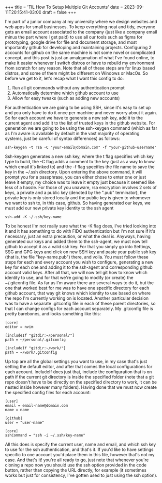 +++
title = 'TIL How To Setup Multiple Git Accounts'
date = 2023-09-11T20:15:41-03:00
draft = false
+++

I'm part of a junior company at my university where we design websites and web apps for small businesses. To keep everything neat and tidy, everyone gets an email account associated to the company (just like a company email minus the part where I get paid) to use all our tools such as figma for prototyping, google drive for file and document storage, and most importantly github for developing and maintaining projects. Configuring 2 accounts for github on the same machine is not some novel or complicated concept, and this post is just an amalgamation of what I've found online, to make it easier whenever I switch distros or have to rebuild my environment from scratch for any reason. Note that all of these steps are for linux based distros, and some of them might be different on Windows or MacOs.
So before we get to it, let's recap what I want this config to do:
1. Run all git commands without any authentication prompt
2. Automatically determine which github account to use
3. Allow for easy tweaks (such as adding new accounts)

For authentication we are going to be using SSH, since it's easy to set up and you only have to do it once per machine and never worry about it again. So for each account we have to generate a new ssh key, add it to the current agent and add it to the list of trusted keys in the github website. For generation we are going to be using the ssh-keygen command (which as far as I'm aware is available by default in the vast majority of operating systems, just be careful of syntax differences) as follows:
```
ssh-keygen -t rsa -C "your-email@domain.com" -f "your-github-username"
```
Ssh-keygen generates a new ssh key, where the t flag specifies which key type to build, the -C flag adds a comment to the key (just as a way to know which email it's linked to) and the -f flag specifies the file name to save the key in the ~/.ssh directory. Upon entering the above command, it will prompt you for a passphrase, you can either chose to enter one or just leave it empty, my choice was to leave it empty just because it seemed like less of a hassle. For those of you unaware, rsa encryption involves 2 sets of keys, a private and a public key (denoted by the ".pub" terminator), the private key is only stored locally and the public key is given to whomever we want to ssh to, in this case, github. So having generated our keys, we must add our new private key identity to the ssh agent
```
ssh-add -K ~/.ssh/key-name
```
To be honest I'm not really sure what the -K flag does, I've tried looking into it and it has something to do with FIDO authentication but I'm not sure if it's necessary, just an extra precaution, or what the deal is. Anyways, having generated our keys and added them to the ssh-agent, we must now tell github to accept it as a valid ssh key. For that you simply go into Settings, SSG and GPG keys and click on new SSH key and paste your public ssh key (that is, the file "key-name.pub") there, and voila.
You must follow these steps for each and every account you wish to configure, generating a new key for each one and adding it to the ssh-agent and corresponding github account valid keys. After all that, we will now tell git how to know which identity to use, and for that we're going to modify (or create) the ~/.gitconfig file. As far as I'm aware there are several ways to do it, but the one that worked best for me was to have one specific directory for each github account, that way git knows which identity to use based on where the repo I'm currently working on is located. Another particular decision was to have a separate .gitconfig file in each of these parent directories, so that I can change configs for each account separately.
My .gitconfig file is pretty barebones, and looks something like this:
```
[core]
editor = nvim

[includeIf "gitdir:~/personal/"]
path = ~/personal/.gitconfig

[includeIf "gitdir:~/work/"]
path = ~/work/.gitconfig
```
Up top are all the global settings you want to use, in my case that's just setting the default editor, and after that comes the local configurations for each account. IncludeIf does just that, include the configuration that is on path if the current git directory is inside the specified folder (note that a git repo doesn't have to be directly on the specified directory to work, it can be nested inside however many folders). Having done that we must now create the specified config files for each account:
```
[user]
email = email-name@domain.com
name = name

[github]
user = "user-name"

[core]
sshCommand = "ssh -i ~/.ssh/key-name"
```
All this does is specify the current user, name and email, and which ssh key to use for the ssh authentication, and that's it. If you'd like to have settings specific to one account you'd place them in this file, however that's not my case. And that's it! you're all ready to go, just note that whenever you're cloning a repo now you should use the ssh option provided in the code button, rather than copying the URL directly, for example (it sometimes works but just for consistency, I've gotten used to just using the ssh option).
